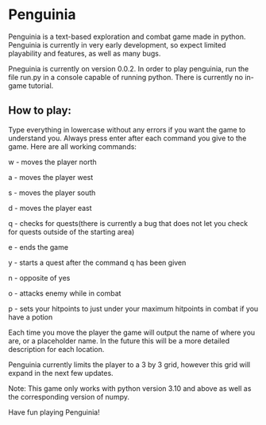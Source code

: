 # Penguinia

Penguinia is a text-based exploration and combat game made in python. Penguinia is currently in very early development, so expect limited playability and features, as well as many bugs.

Pneguinia is currently on version 0.0.2. In order to play penguinia, run the file run.py in a console capable of running python. There is currently no in-game tutorial.

## How to play:

Type everything in lowercase without any errors if you want the game to understand you. Always press enter after each command you give to the game. Here are all working commands:

w - moves the player north

a - moves the player west

s - moves the player south

d - moves the player east

q - checks for quests(there is currently a bug that does not let you check for quests outside of the starting area)

e - ends the game

y - starts a quest after the command q has been given

n - opposite of yes

o - attacks enemy while in combat

p - sets your hitpoints to just under your maximum hitpoints in combat if you have a potion

Each time you move the player the game will output the name of where you are, or a placeholder name. In the future this will be a more detailed description for each location.

Penguinia currently limits the player to a 3 by 3 grid, however this grid will expand in the next few updates.

Note: This game only works with python version 3.10 and above as well as the corresponding version of numpy.

Have fun playing Penguinia!
